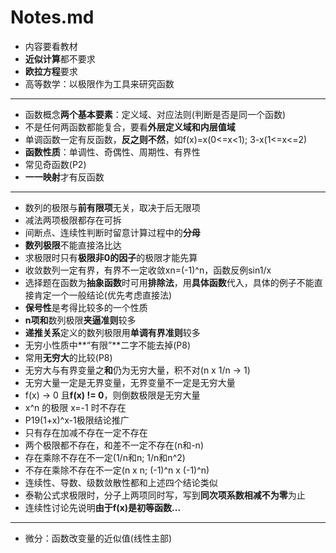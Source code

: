 # Notes.md

+ 内容要看教材
+ **近似计算**都不要求
+ **欧拉方程**要求
+ 高等数学：以极限作为工具来研究函数
------
+ 函数概念**两个基本要素**：定义域、对应法则(判断是否是同一个函数)
+ 不是任何两函数都能复合，要看**外层定义域和内层值域**
+ 单调函数一定有反函数，**反之则不然**，如f(x)=x(0<=x<1); 3-x(1<=x<=2)
+ **函数性质**：单调性、奇偶性、周期性、有界性
+ 常见奇函数(P2)
+ **一一映射**才有反函数
------
+ 数列的极限与**前有限项**无关，取决于后无限项
+ 减法两项极限都存在可拆
+ 间断点、连续性判断时留意计算过程中的**分母**
+ **数列极限**不能直接洛比达
+ 求极限时只有**极限非0的因子**的极限才能先算
+ 收敛数列一定有界，有界不一定收敛xn=(-1)^n，函数反例sin1/x
+ 选择题在函数为**抽象函数**时可用**排除法**，用**具体函数**代入，具体的例子不能直接肯定一个一般结论(优先考虑直接法)
+ **保号性**是考得比较多的一个性质
+ **n项和**数列极限**夹逼准则**较多
+ **递推关系**定义的数列极限用**单调有界准则**较多
+ 无穷小性质中**“有限”**二字不能去掉(P8)
+ 常用**无穷大**的比较(P8)
+ 无穷大与有界变量之**和**仍为无穷大量，积不对(n x 1/n -> 1)
+ 无穷大量一定是无界变量，无界变量不一定是无穷大量
+ f(x) -> 0 且**f(x) != 0**，则倒数极限是无穷大量
+ x^n 的极限 x=-1 时不存在
+ P19(1+x)^x-1极限结论推广
+ 只有存在加减不存在一定不存在
+ 两个极限都不存在，和差不一定不存在(n和-n)
+ 存在乘除不存在不一定(1/n和n; 1/n和n^2)
+ 不存在乘除不存在不一定(n x n; (-1)^n x (-1)^n)
+ 连续性、导数、级数敛散性都和上述四个结论类似
+ 泰勒公式求极限时，分子上两项同时写，写到**同次项系数相减不为零**为止
+ 连续性讨论先说明**由于f(x)是初等函数...**
------
+ 微分：函数改变量的近似值(线性主部)
